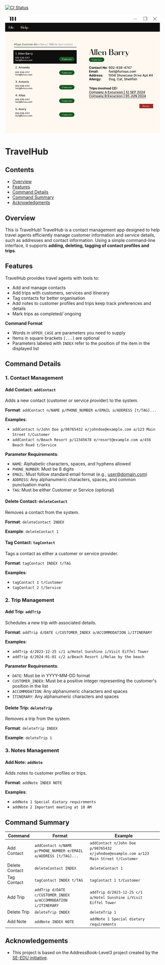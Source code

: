 [![CI Status](https://github.com/AY2425S2-CS2103-F09-1/tp/actions/workflows/gradle.yml/badge.svg)](https://github.com/AY2425S2-CS2103-F09-1/tp/actions)

![Ui](docs/images/Ui.png)

# TravelHub


## Contents
* [Overview](#overview)
* [Features](#features)
* [Command Details](#command-details)
* [Command Summary](#command-summary)
* [Acknowledgments](#acknowledgments)


## Overview
This is TravelHub! TravelHub is a contact management app designed to help travel agents efficiently manage customer information and service details, such as addresses and contact information.
Using a simple command-line interface, it supports **adding, deleting, tagging of contact profiles and trips**.


## Features
TravelHub provides travel agents with tools to:
* Add and manage contacts
* Add trips with customers, services and itinerary
* Tag contacts for better organisation
* Add notes to customer profiles and trips keep track preferences and details
* Mark trips as completed/`ongoing

**Command Format**
* Words in `UPPER_CASE` are parameters you need to supply
* Items in square brackets `[...]` are optional
* Parameters labeled with `INDEX` refer to the position of the item in the displayed list


## Command Details

### 1. Contact Management

#### Add Contact: `addContact`
Adds a new contact (customer or service provider) to the system.

**Format**: `addContact n/NAME p/PHONE_NUMBER e/EMAIL a/ADDRESS [t/TAG]...`

**Examples**:
* `addContact n/John Doe p/98765432 e/johndoe@example.com a/123 Main Street t/Customer`
* `addContact n/Beach Resort p/12345678 e/resort@example.com a/456 Beach Road t/Service`

**Parameter Requirements**:
* `NAME`: Alphabetic characters, spaces, and hyphens allowed
* `PHONE_NUMBER`: Must be 8 digits
* `EMAIL`: Must follow standard email format (e.g., user@domain.com)
* `ADDRESS`: Any alphanumeric characters, spaces, and common punctuation marks
* `TAG`: Must be either Customer or Service (optional)

#### Delete Contact: `deleteContact`
Removes a contact from the system.

**Format**: `deleteContact INDEX`

**Example**: `deleteContact 1`

#### Tag Contact: `tagContact`
Tags a contact as either a customer or service provider.

**Format**: `tagContact INDEX t/TAG`

**Examples**:
* `tagContact 1 t/Customer`
* `tagContact 2 t/Service`

### 2. Trip Management

#### Add Trip: `addTrip`
Schedules a new trip with associated details.

**Format**: `addTrip d/DATE c/CUSTOMER_INDEX a/ACCOMMODATION i/ITINERARY`

**Examples**:
* `addTrip d/2023-12-25 c/1 a/Hotel Sunshine i/Visit Eiffel Tower`
* `addTrip d/2024-01-01 c/2 a/Beach Resort i/Relax by the beach`

**Parameter Requirements**:
* `DATE`: Must be in YYYY-MM-DD format
* `CUSTOMER_INDEX`: Must be a positive integer representing the customer's position in the list
* `ACCOMMODATION`: Any alphanumeric characters and spaces
* `ITINERARY`: Any alphanumeric characters and spaces

#### Delete Trip: `deleteTrip`
Removes a trip from the system.

**Format**: `deleteTrip INDEX`

**Example**: `deleteTrip 1`

### 3. Notes Management

#### Add Note: `addNote`
Adds notes to customer profiles or trips.

**Format**: `addNote INDEX NOTE`

**Examples**:
* `addNote 1 Special dietary requirements`
* `addNote 2 Important meeting at 10 AM`


## Command Summary

| Command           | Format                                                             | Example                                                                                  |
|-------------------|--------------------------------------------------------------------|------------------------------------------------------------------------------------------|
| Add Contact       | `addContact n/NAME p/PHONE_NUMBER e/EMAIL a/ADDRESS [t/TAG]...`    | `addContact n/John Doe p/98765432 e/johndoe@example.com a/123 Main Street t/Customer`    |
| Delete Contact    | `deleteContact INDEX`                                              | `deleteContact 1`                                                                        |
| Tag Contact       | `tagContact INDEX t/TAG`                                           | `tagContact 1 t/Customer`                                                                |
| Add Trip          | `addTrip d/DATE c/CUSTOMER_INDEX a/ACCOMMODATION i/ITINERARY`      | `addTrip d/2023-12-25 c/1 a/Hotel Sunshine i/Visit Eiffel Tower`                         |
| Delete Trip       | `deleteTrip INDEX`                                                 | `deleteTrip 1`                                                                           |
| Add Note          | `addNote INDEX NOTE`                                               | `addNote 1 Special dietary requirements`                                                 |

## Acknowledgements
* This project is based on the AddressBook-Level3 project created by the [SE-EDU initiative](https://se-education.org).

